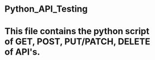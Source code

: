 # Python_API_Testing

# This file contains the python script of GET, POST, PUT/PATCH, DELETE of API's.
